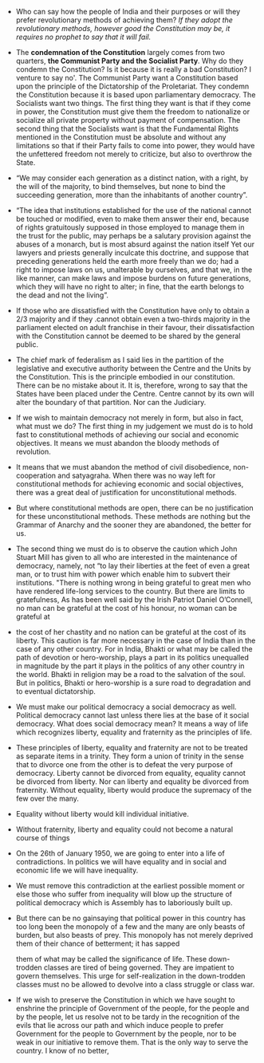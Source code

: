 
- Who can say how the people of India and their purposes or will they prefer revolutionary methods of achieving them? _If they adopt the revolutionary methods, however good the Constitution may be, it requires no prophet to say that it will fail._
- The **condemnation of the Constitution** largely comes from two quarters, **the Communist Party and the Socialist Party**. Why do they condemn the Constitution? Is it because it is really a bad Constitution? I venture to say no'. The Communist Party want a Constitution based upon the principle of the Dictatorship of the Proletariat. They condemn the Constitution because it is based upon parliamentary democracy. The Socialists want two things. The first thing they want is that if they come in power, the Constitution must give them the freedom to nationalize or socialize all private property without payment of compensation. The second thing that the Socialists want is that the Fundamental Rights mentioned in the Constitution must be absolute and without any limitations so that if their Party fails to come into power, they would have the unfettered freedom not merely to criticize, but also to overthrow the State.
  
- “We may consider each generation as a distinct nation, with a right, by the will of the majority, to bind themselves, but none to bind the succeeding generation, more than the inhabitants of another country”.
- “The idea that institutions established for the use of the national cannot be touched or modified, even to make them answer their end, because of rights gratuitously supposed in those employed to manage them in the trust for the public, may perhaps be a salutary provision against the abuses of a monarch, but is most absurd against the nation itself Yet our lawyers and priests generally inculcate this doctrine, and suppose that preceding generations held the earth more freely than we do; had a right to impose laws on us, unalterable by ourselves, and that we, in the like manner, can make laws and impose burdens on future generations, which they will have no right to alter; in fine, that the earth belongs to the dead and not the living”.
- If those who are dissatisfied with the Constitution have only to obtain a 2/3 majority and if they .cannot obtain even a two-thirds majority in the parliament elected on adult franchise in their favour, their dissatisfaction with the Constitution cannot be deemed to be shared by the general public.
- The chief mark of federalism as I said lies in the partition of the legislative and executive authority between the Centre and the Units by the Constitution. This is the principle embodied in our constitution. There can be no mistake about it. It is, therefore, wrong to say that the States have been placed under the Centre. Centre cannot by its own will alter the boundary of that partition. Nor can the Judiciary.
- If we wish to maintain democracy not merely in form, but also in fact, what must we do? The first thing in my judgement we must do is to hold fast to constitutional methods of achieving our social and economic objectives. It means we must abandon the bloody methods of revolution.
- It means that we must abandon the method of civil disobedience, non-cooperation and satyagraha. When there was no way left for constitutional methods for achieving economic and social objectives, there was a great deal of justification for unconstitutional methods.
- But where constitutional methods are open, there can be no justification for these unconstitutional methods. These methods are nothing but the Grammar of Anarchy and the sooner they are abandoned, the better for us.
- The second thing we must do is to observe the caution which John Stuart Mill has given to all who are interested in the maintenance of democracy, namely, not “to lay their liberties at the feet of even a great man, or to trust him with power which enable him to subvert their institutions. "There is nothing wrong in being grateful to great men who have rendered life-long services to the country. But there are limits to gratefulness, As has been well said by the Irish Patriot Daniel O’Connell, no man can be grateful at the cost of his honour, no woman can be grateful at
- the cost of her chastity and no nation can be grateful at the cost of its liberty. This caution is far more necessary in the case of India than in the case of any other country. For in India, Bhakti or what may be called the path of devotion or hero-worship, plays a part in its politics unequalled in magnitude by the part it plays in the politics of any other country in the world. Bhakti in religion may be a road to the salvation of the soul. But in politics, Bhakti or hero-worship is a sure road to degradation and to eventual dictatorship.
- We must make our political democracy a social democracy as well. Political democracy cannot last unless there lies at the base of it social democracy. What does social democracy mean? It means a way of life which recognizes liberty, equality and fraternity as the principles of life.
- These principles of liberty, equality and fraternity are not to be treated as separate items in a trinity. They form a union of trinity in the sense that to divorce one from the other is to defeat the very purpose of democracy. Liberty cannot be divorced from equality, equality cannot be divorced from liberty. Nor can liberty and equality be divorced from fraternity. Without equality, liberty would produce the supremacy of the few over the many.
- Equality without liberty would kill individual initiative.
- Without fraternity, liberty and equality could not become a natural course of things
- On the 26th of January 1950, we are going to enter into a life of contradictions. In politics we will have equality and in social and economic life we will have inequality.
- We must remove this contradiction at the earliest possible moment or else those who suffer from inequality will blow up the structure of political democracy which is Assembly has to laboriously built up.
- But there can be no gainsaying that political power in this country has too long been the monopoly of a few and the many are only beasts of burden, but also beasts of prey. This monopoly has not merely deprived them of their chance of betterment; it has sapped

   them of what may be called the significance of life. These down-trodden classes are tired of being governed. They are impatient to govern themselves. This urge for self-realization in the down-trodden classes must no be allowed to devolve into a class struggle or class war.

- If we wish to preserve the Constitution in which we have sought to enshrine the principle of Government of the people, for the people and by the people, let us resolve not to be tardy in the recognition of the evils that lie across our path and which induce people to prefer Government for the people to Government by the people, nor to be weak in our initiative to remove them. That is the only way to serve the country. I know of no better,
